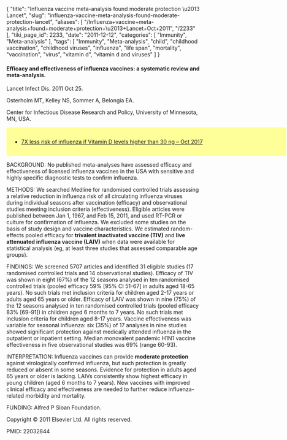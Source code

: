 {
    "title": "Influenza vaccine meta-analysis found moderate protection \u2013 Lancet",
    "slug": "influenza-vaccine-meta-analysis-found-moderate-protection-lancet",
    "aliases": [
        "/Influenza+vaccine+meta-analysis+found+moderate+protection+\u2013+Lancet+Oct+2011",
        "/2233"
    ],
    "tiki_page_id": 2233,
    "date": "2011-12-12",
    "categories": [
        "Immunity",
        "Meta-analysis"
    ],
    "tags": [
        "Immunity",
        "Meta-analysis",
        "child",
        "childhood vaccination",
        "childhood viruses",
        "influenza",
        "life span",
        "mortality",
        "vaccination",
        "virus",
        "vitamin d",
        "vitamin d and viruses"
    ]
}


#### Efficacy and effectiveness of influenza vaccines: a systematic review and meta-analysis.

Lancet Infect Dis. 2011 Oct 25. 

Osterholm MT, Kelley NS, Sommer A, Belongia EA.

Center for Infectious Disease Research and Policy, University of Minnesota, MN, USA.

<div class="border" style="background-color:#FF9;padding:15px;margin:10px 0;border-radius:5px;width:700px">

* [7X less risk of influenza if Vitamin D levels higher than 30 ng – Oct 2017](/posts/7x-less-risk-of-influenza-if-vitamin-d-levels-higher-than-30-ng)

</div>

BACKGROUND: No published meta-analyses have assessed efficacy and effectiveness of licensed influenza vaccines in the USA with sensitive and highly specific diagnostic tests to confirm influenza.

METHODS: We searched Medline for randomised controlled trials assessing a relative reduction in influenza risk of all circulating influenza viruses during individual seasons after vaccination (efficacy) and observational studies meeting inclusion criteria (effectiveness). Eligible articles were published between Jan 1, 1967, and Feb 15, 2011, and used RT-PCR or culture for confirmation of influenza. We excluded some studies on the basis of study design and vaccine characteristics. We estimated random-effects pooled efficacy for  **trivalent inactivated vaccine (TIV)**  and  **live attenuated influenza vaccine (LAIV)**  when data were available for statistical analysis (eg, at least three studies that assessed comparable age groups).

FINDINGS: We screened 5707 articles and identified 31 eligible studies (17 randomised controlled trials and 14 observational studies). Efficacy of TIV was shown in eight (67%) of the 12 seasons analysed in ten randomised controlled trials (pooled efficacy 59% <span>[95% CI 51-67]</span> in adults aged 18-65 years). No such trials met inclusion criteria for children aged 2-17 years or adults aged 65 years or older. Efficacy of LAIV was shown in nine (75%) of the 12 seasons analysed in ten randomised controlled trials (pooled efficacy 83% <span>[69-91]</span>) in children aged 6 months to 7 years. No such trials met inclusion criteria for children aged 8-17 years. Vaccine effectiveness was variable for seasonal influenza: six (35%) of 17 analyses in nine studies showed significant protection against medically attended influenza in the outpatient or inpatient setting. Median monovalent pandemic H1N1 vaccine effectiveness in five observational studies was 69% (range 60-93).

INTERPRETATION: Influenza vaccines can provide  **moderate protection**  against virologically confirmed influenza, but such protection is greatly reduced or absent in some seasons. Evidence for protection in adults aged 65 years or older is lacking. LAIVs consistently show highest efficacy in young children (aged 6 months to 7 years). New vaccines with improved clinical efficacy and effectiveness are needed to further reduce influenza-related morbidity and mortality.

FUNDING: Alfred P Sloan Foundation.

Copyright © 2011 Elsevier Ltd. All rights reserved.

PMID:     22032844